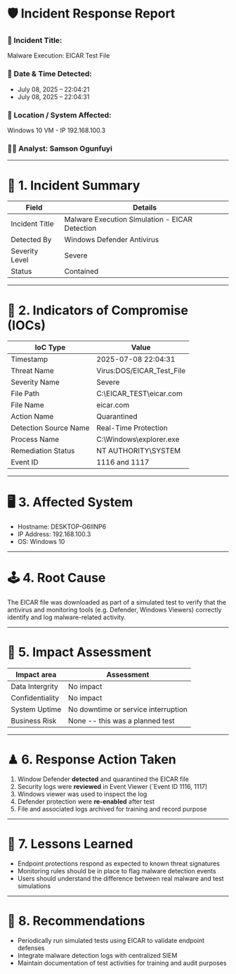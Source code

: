 # 🛡️ Incident Response Report

### 🎯 Incident Title: 
Malware Execution: EICAR Test File

### 📅 Date & Time Detected:
- July 08, 2025 – 22:04:21
- July 08, 2025 – 22:04:31

### 📍 Location / System Affected: 
Windows 10 VM - IP 192.168.100.3

### 👨‍💻 Analyst: Samson Ogunfuyi

---

# 🎈 1. Incident Summary

| Field             | Details           | 
|--------------------|---------------------|
| Incident Title  | Malware Execution Simulation - EICAR Detection         |
|  Detected By   | Windows Defender Antivirus      |
| Severity Level | Severe         |
| Status    | Contained      |

---
# 🔎 2. Indicators of Compromise (IOCs)
| IoC Type             | Value           | 
|--------------------|---------------------|
| Timestamp | 2025-07-08 22:04:31         |
|  Threat Name   | Virus:DOS/EICAR_Test_File      |
| Severity Name | Severe         |
| File Path    | C:\EICAR_TEST\eicar.com      |
| File Name | eicar.com        |
| Action Name | Quarantined        |
| Detection Source Name  | Real-Time Protection      |
| Process Name | C:\Windows\explorer.exe         |
| Remediation Status    | NT AUTHORITY\SYSTEM      |
| Event ID | 1116 and 1117         |

---
# 🖥 3. Affected System
- Hostname: DESKTOP-G6IINP6
- IP Address: 192.168.100.3
- OS: Windows 10

---
# 🕹 4. Root Cause
The EICAR file was downloaded as part of a simulated test to verify that the antivirus and monitoring tools (e.g. Defender, Windows Viewers) correctly identify and log malware-related activity.

---
# 🔨 5. Impact Assessment

| Impact area            | Assessment           | 
|--------------------|---------------------|
| Data Intergrity | No impact         |
|  Confidentiality   | No impact      |
| System Uptime | No downtime or service interruption         |
| Business Risk    | None -- this was a planned test      |

---
# ♟ 6. Response Action Taken
1. Window Defender **detected** and quarantined the EICAR file
2. Security logs were **reviewed** in Event Viewer (`Event ID 1116, 1117)
3. Windows viewer was used to inspect the log
4. Defender protection were **re-enabled** after test
5. File and associated logs archived for training and record purpose

---
# 🎡 7. Lessons Learned
- Endpoint protections respond as expected to known threat signatures
- Monitoring rules should be in place to flag malware detection events
- Users should understand the difference between real malware and test simulations

---
# 👑 8. Recommendations 
- Periodically run simulated tests using EICAR to validate endpoint defenses
- Integrate malware detection logs with centralized SIEM
- Maintain documentation of test activities for training and audit purposes
